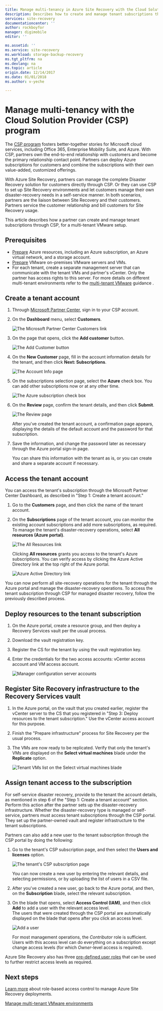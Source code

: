 ```yaml
---
title: Manage multi-tenancy in Azure Site Recovery with the Cloud Solution Provider (CSP) program | Azure
description: Describes how to create and manage tenant subscriptions through CSP and deploy Azure Site Recovery in a multi-tenant setup
services: site-recovery
documentationcenter: ''
author: rockboyfor
manager: digimobile
editor: ''

ms.assetid: ''
ms.service: site-recovery
ms.workload: storage-backup-recovery
ms.tgt_pltfrm: na
ms.devlang: na
ms.topic: article
origin.date: 12/14/2017
ms.date: 01/01/2018
ms.author: v-yeche

---
```

# Manage multi-tenancy with the Cloud Solution Provider (CSP) program

The [CSP program](https://partner.microsoft.com/cloud-solution-provider) fosters better-together stories for Microsoft cloud services, including Office 365, Enterprise Mobility Suite, and Azure. With CSP, partners own the end-to-end relationship with customers and become the primary relationship contact point. Partners can deploy Azure subscriptions for customers and combine the subscriptions with their own value-added, customized offerings.

With Azure Site Recovery, partners can manage the complete Disaster Recovery solution for customers directly through CSP. Or they can use CSP to set up Site Recovery environments and let customers manage their own disaster-recovery needs in a self-service manner. In both scenarios, partners are the liaison between Site Recovery and their customers. Partners service the customer relationship and bill customers for Site Recovery usage.

This article describes how a partner can create and manage tenant subscriptions through CSP, for a multi-tenant VMware setup.

## Prerequisites

- [Prepare](tutorial-prepare-azure.md) Azure resources, including an Azure subscription, an Azure virtual network, and a storage account.
- [Prepare](tutorial-prepare-on-premises-vmware.md) VMware on-premises VMware servers and VMs.
- For each tenant, create a separate management server that can communicate with the tenant VMs and partner's vCenter. Only the partner has access rights to this server. For more details on  different multi-tenant environments refer to the [multi-tenant VMware](site-recovery-multi-tenant-support-vmware-using-csp.md) guidance .

## Create a tenant account

1. Through [Microsoft Partner Center](https://partnercenter.microsoft.com/), sign in to your CSP account.

2. On the **Dashboard** menu, select **Customers**.

    ![The Microsoft Partner Center Customers link](./media/site-recovery-manage-multi-tenancy-with-csp/csp-dashboard-display.png)

3. On the page that opens, click the **Add customer** button.

    ![The Add Customer button](./media/site-recovery-manage-multi-tenancy-with-csp/add-new-customer.png)

4. On the **New Customer** page, fill in the account information details for the tenant, and then click **Next: Subscriptions**.

    ![The Account Info page](./media/site-recovery-manage-multi-tenancy-with-csp/customer-add-filled.png)

5. On the subscriptions selection page, select the **Azure** check box. You can add other subscriptions now or at any other time.

    ![The Azure subscription check box](./media/site-recovery-manage-multi-tenancy-with-csp/azure-subscription-selection.png)

6. On the **Review** page, confirm the tenant details, and then click **Submit**.

    ![The Review page](./media/site-recovery-manage-multi-tenancy-with-csp/customer-summary-page.png)  

    After you've created the tenant account, a confirmation page appears, displaying the details of the default account and the password for that subscription.

7. Save the information, and change the password later as necessary through the Azure portal sign-in page.  

    You can share this information with the tenant as is, or you can create and share a separate account if necessary.

## Access the tenant account

You can access the tenant's subscription through the Microsoft Partner Center Dashboard, as described in "Step 1: Create a tenant account."

1. Go to the **Customers** page, and then click the name of the tenant account.

2. On the **Subscriptions** page of the tenant account, you can monitor the existing account subscriptions and add more subscriptions, as required. To manage the tenant's disaster-recovery operations, select **All resources (Azure portal)**.

    ![The All Resources link](./media/site-recovery-manage-multi-tenancy-with-csp/all-resources-select.png)  

    Clicking **All resources** grants you access to the tenant's Azure subscriptions. You can verify access by clicking the Azure Active Directory link at the top right of the Azure portal.

    ![Azure Active Directory link](./media/site-recovery-manage-multi-tenancy-with-csp/aad-admin-display.png)

You can now perform all site-recovery operations for the tenant through the Azure portal and manage the disaster-recovery operations. To access the tenant subscription through CSP for managed disaster recovery, follow the previously described process.

## Deploy resources to the tenant subscription
1. On the Azure portal, create a resource group, and then deploy a Recovery Services vault per the usual process.

2. Download the vault registration key.

3. Register the CS for the tenant by using the vault registration key.

4. Enter the credentials for the two access accounts: vCenter access account and VM access account.

    ![Manager configuration server accounts](./media/site-recovery-manage-multi-tenancy-with-csp/config-server-account-display.png)

## Register Site Recovery infrastructure to the Recovery Services vault
1. In the Azure portal, on the vault that you created earlier, register the vCenter server to the CS that you registered in "Step 3: Deploy resources to the tenant subscription." Use the vCenter access account for this purpose.
2. Finish the "Prepare infrastructure" process for Site Recovery per the usual process.
3. The VMs are now ready to be replicated. Verify that only the tenant's VMs are displayed on the **Select virtual machines** blade under the **Replicate** option.

    ![Tenant VMs list on the Select virtual machines blade](./media/site-recovery-manage-multi-tenancy-with-csp/tenant-vm-display.png)

## Assign tenant access to the subscription

For self-service disaster recovery, provide to the tenant the account details, as mentioned in step 6 of the "Step 1: Create a tenant account" section. Perform this action after the partner sets up the disaster-recovery infrastructure. Whether the disaster-recovery type is managed or self-service, partners must access tenant subscriptions through the CSP portal. They set up the partner-owned vault and register infrastructure to the tenant subscriptions.

Partners can also add a new user to the tenant subscription through the CSP portal by doing the following:

1. Go to the tenant's CSP subscription page, and then select the **Users and licenses** option.

    ![The tenant's CSP subscription page](./media/site-recovery-manage-multi-tenancy-with-csp/users-and-licences.png)

    You can now create a new user by entering the relevant details, and selecting permissions, or by uploading the list of users in a CSV file.

2. After you've created a new user, go back to the Azure portal, and then, on the **Subscription** blade, select the relevant subscription.

3. On the blade that opens, select **Access Control (IAM)**, and then click **Add** to add a user with the relevant access level.      
    The users that were created through the CSP portal are automatically displayed on the blade that opens after you click an access level.

    ![Add a user](./media/site-recovery-manage-multi-tenancy-with-csp/add-user-subscription.png)

    For most management operations, the *Contributor* role is sufficient. Users with this access level can do everything on a subscription except change access levels (for which *Owner*-level access is required).

  Azure Site Recovery also has three [pre-defined user roles](site-recovery-role-based-linked-access-control.md) that can be used to further restrict access levels as required.

## Next steps
  [Learn more](site-recovery-role-based-linked-access-control.md) about role-based access control to manage Azure Site Recovery deployments.

  [Manage multi-tenant VMware environments](site-recovery-multi-tenant-support-vmware-using-csp.md)
<!-- Update_Description: new articles on site recovery manage multi-tenancy with csp -->
<!-- ms.date: 01/01/2018 -->